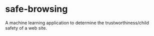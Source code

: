 # safe-browsing
A machine learning application to determine the trustworthiness/child safety of a web site.
